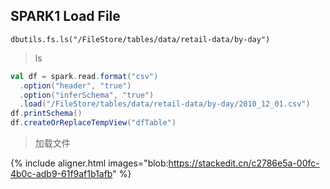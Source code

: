 ﻿## SPARK1 Load File

```
dbutils.fs.ls("/FileStore/tables/data/retail-data/by-day")
```

> ls

```scala
val df = spark.read.format("csv")
  .option("header", "true")
  .option("inferSchema", "true")
  .load("/FileStore/tables/data/retail-data/by-day/2010_12_01.csv")
df.printSchema()
df.createOrReplaceTempView("dfTable")
```
>加载文件

{% include aligner.html images="blob:https://stackedit.cn/c2786e5a-00fc-4b0c-adb9-61f9af1b1afb" %}

